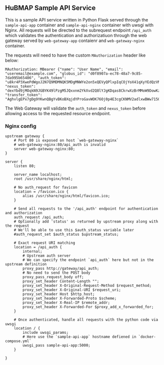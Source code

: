 ## HuBMAP Sample API Service

This is a sample API service written in Python Flask served through the `sample-api-app` container and `sample-api-nginx` container with uwsgi with Nginx. All requests will be directed to the subrequest endpoint `/api_auth` which validates the authentication and authorizatiuon through the web gateway served by `web-gateway-app` contaienr and `web-gateway-nginx` container.

The requests will need to have the custom `MAuthorization` header like below:

````
MAuthorization: MBearer {"name": "User Name", "email": "useremail@example.com", "globus_id": "d0f8907a-ec78-48a7-9c85-7da995b65406", "auth_token": "u8kr4P3XwePdWgoJ2N7Q9MDMNQK5MDgMNWYe2on5xQEVyQPlxpIqCOjYoX41qXyYEdQzVN9np2jQMniPpDJ74c7LXztq9mYc10GQU6d0x", "nexus_token": "dexYbd9jMOqkN9JGBYK49lPzgM5JQxxnm2YkXvd2Q8lYJgKDqas8CkrwXzBrMMoW9DowKzEYQeEgdmCqPv0NJKQwd8", "transfer_token": "AghvlgEPx7gDg9YKwnQBgYvBKoBXqjdYProGavWOK76Oj0p4E3cgCKNMV2adlxwBWw7150E3Bk594rTKDd4joUplYg"}
````

The Web Gateway will validate the `auth_token` and `nexus_token` before allowing access to the requested resource endpoint.

### Nginx config

````
upstream gateway {
    # Port 80 is exposed on host `web-gateway-nginx`
    # web-gateway-nginx:80/api_auth is invalid
    server web-gateway-nginx:80;
}

server {
    listen 80;
    
    server_name localhost;
    root /usr/share/nginx/html;

    # No auth_request for favicon    
    location = /favicon.ico {
        alias /usr/share/nginx/html/favicon.ico;
    }
    
    # Send all requests to the '/api_auth' endpoint for authentication and authorization   
    auth_request /api_auth;
    # Optionally add 'status' as returned by upstream proxy along with the request
    # We'll be able to use this $auth_status variable later
    #auth_request_set $auth_status $upstream_status;

    # Exact request URI matching
    location = /api_auth {
        internal;
        # Upstream auth server
        # We can specify the endpoint `api_auth` here but not in the upstream definition
        proxy_pass http://gateway/api_auth;
        # No need to send the POST body
        proxy_pass_request_body off;
        proxy_set_header Content-Length "";
        proxy_set_header X-Original-Request-Method $request_method;
        proxy_set_header X-Original-URI $request_uri;
        proxy_set_header Host $http_host;
        proxy_set_header X-Forwarded-Proto $scheme;
        proxy_set_header X-Real-IP $remote_addr;
        proxy_set_header X-Forwarded-For $proxy_add_x_forwarded_for;
    }

    # Once authenticated, handle all requests with the python code via uwsgi
    location / { 
        include uwsgi_params;
        # Here use the `sample-api-app` hostname defiened in `docker-compose.yml`
        uwsgi_pass sample-api-app:5000;
    }

}
````
